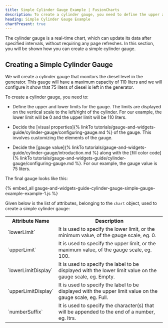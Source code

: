 ```yaml
---
title: Simple Cylinder Gauge Example | FusionCharts
description: To create a cylinder gauge, you need to define the upper and lower limits for the gauge and decide the visual properties of the cylinder.
heading: Simple Cylinder Gauge Example
chartPresent: true
---
```


The cylinder gauge is a real-time chart, which can update its data after specified intervals, without requiring any page refreshes. In this section, you will be shown how you can create a simple cylinder gauge.

## Creating a Simple Cylinder Gauge

We will create a cylinder gauge that monitors the diesel level in the generator. This gauge will have a maximum capacity of 110 liters and we will configure it show that 75 liters of diesel is left in the generator.

To create a cylinder gauge, you need to:

* Define the upper and lower limits for the gauge. The limits are displayed on the vertical scale to the left/right of the cylinder. For our example, the lower limit will be 0 and the upper limit will be 110 liters.

* Decide the [visual properties]{% linkTo tutorials/gauge-and-widgets-guide/cylinder-gauge/configuring-gauge.md %} of the gauge. This involves customizing the elements of the gauge.

* Decide the [gauge value]{% linkTo tutorials/gauge-and-widgets-guide/cylinder-gauge/introduction.md %} along with the [fill color code]{% linkTo tutorials/gauge-and-widgets-guide/cylinder-gauge/configuring-gauge.md %}. For our example, the gauge value is 75 liters.

The final gauge looks like this:

{% embed_all gauge-and-widgets-guide-cylinder-gauge-simple-gauge-example-example-1.js %}

Given below is the list of attributes, belonging to the `chart` object, used to create a simple cylinder gauge:

<table>
  <tr>
    <th>Attribute Name</th>
    <th>Description</th>
  </tr>
  <tr>
    <td>`lowerLimit`</td>
    <td>It is used to specify the lower limit, or the minimum value, of the gauge scale, eg. 0.</td>
  </tr>
  <tr>
    <td>`upperLimit`</td>
    <td>It is used to specify the upper limit, or the maximum value, of the gauge scale, eg. 100.</td>
  </tr>
  <tr>
    <td>`lowerLimitDisplay`</td>
    <td>It is used to specify the label to be displayed with the lower limit value on the gauge scale, eg. Empty.</td>
  </tr>
  <tr>
    <td>`upperLimitDisplay`</td>
    <td>It is used to specify the label to be displayed with the upper limit value on the gauge scale, eg. Full.</td>
  </tr>
  <tr>
    <td>`numberSuffix`</td>
    <td>It is used to specify the character(s) that will be appended to the end of a number, eg. ltrs.</td>
  </tr>
</table>